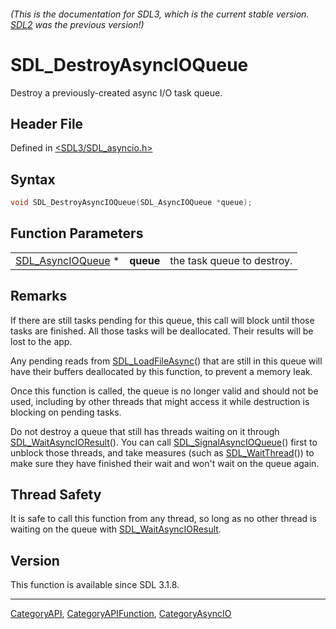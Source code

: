 ###### (This is the documentation for SDL3, which is the current stable version. [SDL2](https://wiki.libsdl.org/SDL2/) was the previous version!)
# SDL_DestroyAsyncIOQueue

Destroy a previously-created async I/O task queue.

## Header File

Defined in [<SDL3/SDL_asyncio.h>](https://github.com/libsdl-org/SDL/blob/main/include/SDL3/SDL_asyncio.h)

## Syntax

```c
void SDL_DestroyAsyncIOQueue(SDL_AsyncIOQueue *queue);
```

## Function Parameters

|                                        |           |                            |
| -------------------------------------- | --------- | -------------------------- |
| [SDL_AsyncIOQueue](SDL_AsyncIOQueue) * | **queue** | the task queue to destroy. |

## Remarks

If there are still tasks pending for this queue, this call will block until
those tasks are finished. All those tasks will be deallocated. Their
results will be lost to the app.

Any pending reads from [SDL_LoadFileAsync](SDL_LoadFileAsync)() that are
still in this queue will have their buffers deallocated by this function,
to prevent a memory leak.

Once this function is called, the queue is no longer valid and should not
be used, including by other threads that might access it while destruction
is blocking on pending tasks.

Do not destroy a queue that still has threads waiting on it through
[SDL_WaitAsyncIOResult](SDL_WaitAsyncIOResult)(). You can call
[SDL_SignalAsyncIOQueue](SDL_SignalAsyncIOQueue)() first to unblock those
threads, and take measures (such as [SDL_WaitThread](SDL_WaitThread)()) to
make sure they have finished their wait and won't wait on the queue again.

## Thread Safety

It is safe to call this function from any thread, so long as no other
thread is waiting on the queue with
[SDL_WaitAsyncIOResult](SDL_WaitAsyncIOResult).

## Version

This function is available since SDL 3.1.8.

----
[CategoryAPI](CategoryAPI), [CategoryAPIFunction](CategoryAPIFunction), [CategoryAsyncIO](CategoryAsyncIO)

